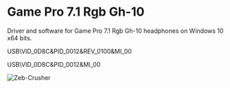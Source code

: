 # Game Pro 7.1 Rgb Gh-10
Driver and software for Game Pro 7.1 Rgb Gh-10 headphones on Windows 10 x64 bits.

USB\VID_0D8C&PID_0012&REV_0100&MI_00

USB\VID_0D8C&PID_0012&MI_00


![Zeb-Crusher](https://user-images.githubusercontent.com/4637006/236701059-0b9f5b82-021a-4a33-8dc9-214df051be0d.jpeg)
